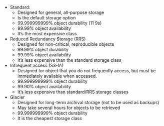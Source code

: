 - Standard:
  - Designed for general, all-purpose storage
  - Is the default storage option
  - 99.999999999% object durability (11 9s)
  - 99.99% object availability
  - It’s the most expensive class
- Reduced Redundancy Storage (RRS)
  - Designed for non-critical, reproducible objects
  - 99.99% object durability
  - 99.99% object availability
  - It’s less expensive than the standard storage class
- Infrequent access (S3-IA)
  - Designed for object that you do not frequently access, but must be immediately available when accessed.
  - 99.999999999% object durability
  - 99.90% object availability
  - It’s less expensive than standard/RRS storage classes
- Glacier
  - Designed for long-term archival storage (not to be used as backups)
  - May take several hours for objects to be retrieved
  - 99.999999999% object durability
  - It is the cheapest storage class